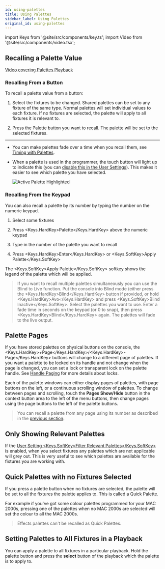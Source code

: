 ```yaml
---
id: using-palettes
title: Using Palettes
sidebar_label: Using Palettes
original_id: using-palettes
---
```


import Keys from '@site/src/components/key.ts';
import Video from '@site/src/components/video.tsx';

## Recalling a Palette Value

[Video covering Palettes Playback](https://youtu.be/_bmk7JEPpQo?t=20)

### Recalling From a Button

To recall a palette value from a button:

1. Select the fixtures to be changed. Shared palettes can be set to any
fixture of the same type. Normal palettes will set individual values to
each fixture. If no fixtures are selected, the palette will apply to all
fixtures it is relevant to.

2. Press the Palette button you want to recall. The palette will be set
to the selected fixtures.

---

-   You can make palettes fade over a time when you recall them, see
    [Timing with Palettes](timing-with-palettes.md).

-   When a palette is used in the programmer, the touch button will
    light up to indicate this (you can 
    [disable this in the User Settings](../system-settings/user-settings.md#highlight-active-palettes)).
    This makes it easier to see which palette you have selected.

    ![Active Palette Highlighted](/docs/images/Active-Palette-Highlighted.png)

### Recalling From the Keypad

You can also recall a palette by its number by typing the number on the
numeric keypad.

1. Select some fixtures

2. Press <Keys.HardKey>Palette</Keys.HardKey> above the numeric keypad

3. Type in the number of the palette you want to recall

4. Press <Keys.HardKey>Enter</Keys.HardKey> or <Keys.SoftKey>Apply Palette</Keys.SoftKey>

The <Keys.SoftKey>Apply Palette</Keys.SoftKey> softkey shows the legend of the palette which
will be applied.

>   If you want to recall multiple palettes simultaneously you can use
    the Blind to Live function. Put the console into Blind mode (either
    press the <Keys.HardKey>Blind</Keys.HardKey> button if provided, or hold <Keys.HardKey>Avo</Keys.HardKey> and press
    <Keys.SoftKey>Blind Inactive</Keys.SoftKey>. Select the palettes you want to use. Enter a
    fade time in seconds on the keypad (or 0 to snap), then press
    <Keys.HardKey>Blind</Keys.HardKey> again. The palettes will fade to the live output.

## Palette Pages

If you have stored palettes on physical buttons on the console, the
<Keys.HardKey>+Page</Keys.HardKey>/<Keys.HardKey>-Page</Keys.HardKey> buttons will change to a different page of palettes.
If you want a palette to be locked on its handle and not change when the
page is changed, you can set a lock or transparent lock on the palette
handle. See [Handle Paging](../cues/playback-options.md#handle-paging) 
for more details about locks.

Each of the palette windows can either display pages of palettes, with
page buttons on the left, or a continuous scrolling window of palettes.
To change between pages and scrolling, touch the <strong>Pages Show/Hide</strong> button
in the context button area to the left of the menu buttons, then change
pages using the page buttons to the left of the palette buttons.

>   You can recall a palette from any page using its number as described
    in the [previous section](#recalling-from-the-keypad).

## Only Showing Relevant Palettes

If the [User Setting <Keys.SoftKey>Filter Relevant Palettes</Keys.SoftKey>](../system-settings/user-settings.md#filter-relevant-palettes)
is enabled, when you
select fixtures any palettes which are not applicable will grey out.
This is very useful to see which palettes are available for the fixtures
you are working with.

## Quick Palettes with no Fixtures Selected

If you press a palette button when no fixtures are selected, the palette
will be set to all the fixtures the palette applies to. This is called a
Quick Palette.

For example if you've got some colour palettes programmed
for your MAC 2000s, pressing one of the palettes when no MAC 2000s are
selected will set the colour to all the MAC 2000s.

> Effects palettes can't be recalled as Quick Palettes.

## Setting Palettes to All Fixtures in a Playback

You can apply a palette to all fixtures in a particular playback. Hold
the palette button and press the <strong>select</strong> button of the playback which the
palette is to apply to.